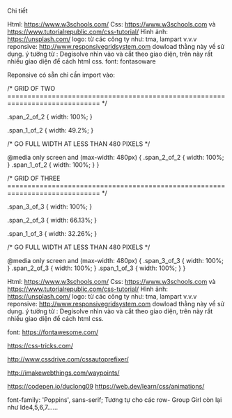 ﻿Chi tiết

Html: https://www.w3schools.com/
Css: https://www.w3schools.com  và https://www.tutorialrepublic.com/css-tutorial/
Hình ảnh: https://unsplash.com/
logo: từ các công ty như: tma, lampart v.v.v
reponsive: http://www.responsivegridsystem.com dowload thằng này về sử dụng.
ý tưởng từ : Degisolve nhìn vào và cắt theo giao diện, trên này rất nhiều giao diện để cách html css.
font: fontasoware


Reponsive có sẵn chỉ cần import vào:


/*  GRID OF TWO   ============================================================================= */


.span_2_of_2 {
	width: 100%;
}

.span_1_of_2 {
	width: 49.2%;
}

/*  GO FULL WIDTH AT LESS THAN 480 PIXELS */

@media only screen and (max-width: 480px) {
	.span_2_of_2 {
		width: 100%; 
	}
	.span_1_of_2 {
		width: 100%; 
	}
}

/*  GRID OF THREE   ============================================================================= */

	
.span_3_of_3 {
	width: 100%; 
}

.span_2_of_3 {
	width: 66.13%; 
}

.span_1_of_3 {
	width: 32.26%; 
}


/*  GO FULL WIDTH AT LESS THAN 480 PIXELS */

@media only screen and (max-width: 480px) {
	.span_3_of_3 {
		width: 100%; 
	}
	.span_2_of_3 {
		width: 100%; 
	}
	.span_1_of_3 {
		width: 100%;
	}
}

Html: https://www.w3schools.com/ Css: https://www.w3schools.com và https://www.tutorialrepublic.com/css-tutorial/ Hình ảnh: https://unsplash.com/ logo: từ các công ty như: tma, lampart v.v.v reponsive: http://www.responsivegridsystem.com dowload thằng này về sử dụng. ý tưởng từ : Degisolve nhìn vào và cắt theo giao diện, trên này rất nhiều giao diện để cách html css.

font: https://fontawesome.com/

https://css-tricks.com/

http://www.cssdrive.com/cssautoprefixer/

http://imakewebthings.com/waypoints/


https://codepen.io/duclong09
https://web.dev/learn/css/animations/
<link rel="preconnect" href="https://fonts.gstatic.com">
<link href="https://fonts.googleapis.com/css2?family=Poppins:wght@300;400;700&display=swap" rel="stylesheet">
font-family: 'Poppins', sans-serif; 
Tương tự cho các row- Group Girl còn lại như Ide4,5,6,7......
